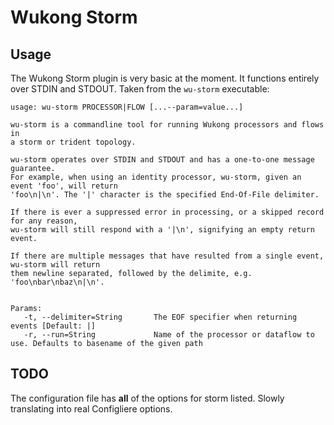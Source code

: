 # Wukong Storm

## Usage

The Wukong Storm plugin is very basic at the moment. It functions entirely over STDIN and STDOUT. Taken from the `wu-storm` executable:

```
usage: wu-storm PROCESSOR|FLOW [...--param=value...]

wu-storm is a commandline tool for running Wukong processors and flows in
a storm or trident topology.

wu-storm operates over STDIN and STDOUT and has a one-to-one message guarantee.
For example, when using an identity processor, wu-storm, given an event 'foo', will return
'foo\n|\n'. The '|' character is the specified End-Of-File delimiter.

If there is ever a suppressed error in processing, or a skipped record for any reason,
wu-storm will still respond with a '|\n', signifying an empty return event.

If there are multiple messages that have resulted from a single event, wu-storm will return
them newline separated, followed by the delimite, e.g. 'foo\nbar\nbaz\n|\n'.


Params:
   -t, --delimiter=String       The EOF specifier when returning events [Default: |]
   -r, --run=String             Name of the processor or dataflow to use. Defaults to basename of the given path
```

## TODO

The configuration file has __all__ of the options for storm listed. Slowly translating into real Configliere options.
